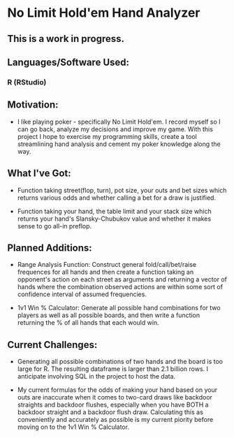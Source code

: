 # No Limit Hold'em Hand Analyzer

## This is a work in progress.

## Languages/Software Used:

### R (RStudio)

## Motivation:

- I like playing poker - specifically No Limit Hold'em. I record myself so I can go back, analyze my decisions and improve my game. With this project I hope to exercise my programming skills, create a tool streamlining hand analysis and cement my poker knowledge along the way.

## What I've Got:

- Function taking street(flop, turn), pot size, your outs and bet sizes which returns various odds and whether calling a bet for a draw is justified.

- Function taking your hand, the table limit and your stack size which returns your hand's Slansky-Chubukov value and whether it makes sense to go all-in preflop.

## Planned Additions:

- Range Analysis Function: Construct general fold/call/bet/raise frequences for all hands and then create a function taking an opponent's action on each street as arguments and returning a vector of hands where the combination observed actions are within some sort of confidence interval of assumed frequencies.

- 1v1 Win % Calculator: Generate all possible hand combinations for two players as well as all possible boards, and then write a function returning the % of all hands that each would win.

## Current Challenges:

- Generating all possible combinations of two hands and the board is too large for R. The resulting dataframe is larger than 2.1 billion rows. I anticipate involving SQL in the project to host the data.

- My current formulas for the odds of making your hand based on your outs are inaccurate when it comes to two-card draws like backdoor straights and backdoor flushes, especially when you have BOTH a backdoor straight and a backdoor flush draw. Calculating this as conveniently and accurately as possible is my current piority before moving on to the 1v1 Win % Calculator.


